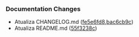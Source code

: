 ### Documentation Changes

* Atualiza CHANGELOG.md ([fe5e6fd8](https://github.com/vinicius-martins-bludata/biblioteca-nuget/commit/fe5e6fd88ef16cd92dc9f32afb26838e005bd404),[bac6cb9c](https://github.com/vinicius-martins-bludata/biblioteca-nuget/commit/bac6cb9c9e29e14771dd1ba3f4d161750909d6c1))
* Atualiza README.md ([55f3238c](https://github.com/vinicius-martins-bludata/biblioteca-nuget/commit/55f3238c3228543fadb15f294e4179c2178b3984))

